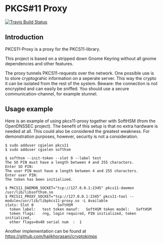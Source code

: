 # PKCS#11 Proxy

[![Travis Build Status](https://api.travis-ci.org/realmfoo/pkcs11-proxy.png)](https://travis-ci.org/realmfoo/pkcs11-proxy)

## Introduction

PKCS11-Proxy is a proxy for the PKCS11-library.

This project is based on a stripped down Gnome Keyring without all gnome
dependencies and other features.

The proxy tunnels PKCS11-requests over the network.  One possible use
is to store cryptograhic information on a seperate server.  This way
the crypto it can be isolated from the rest of the system.  Beware:
the connection is not encrypted and can easily be sniffed.  You should
use a secure communication-channel, for example stunnel.

## Usage example

Here is an example of using pkcs11-proxy together with SoftHSM (from the
OpenDNSSEC project).  The benefit of this setup is that no extra hardware
is needed at all.  This could also be considered the greatest weakness.
For demonstration purposes, however, security is not a consideration.

    $ sudo adduser cgielen pkcs11
    $ sudo adduser cgielen softhsm
    
    $ softhsm --init-token --slot 0 --label test
    The SO PIN must have a length between 4 and 255 characters.
    Enter SO PIN:
    The user PIN must have a length between 4 and 255 characters.
    Enter user PIN:
    The token has been initialized.
    
    $ PKCS11_DAEMON_SOCKET="tcp://127.0.0.1:2345" pkcs11-daemon /usr/lib/libsofthsm.so
    $ PKCS11_PROXY_SOCKET="tcp://127.0.0.1:2345" pkcs11-tool --module=/usr/lib/libpkcs11-proxy.so -L Available
    slots: Slot 0           SoftHSM
      token label:   test token manuf:   SoftHSM token model:   SoftHSM
      token flags:   rng, login required, PIN initialized, token initialized,
      other flags=0x40 serial num  :  1
      

Another implementation can be found at https://github.com/hajikhorasani/cryptokimpx
